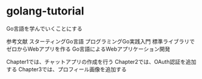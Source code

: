 # golang-tutorial

Go言語を学んでいくことにする

参考文献
スターティングGo言語
プログラミングGo実践入門 標準ライブラリでゼロからWebアプリを作る
Go言語によるWebアプリケーション開発

Chapter1では、チャットアプリの作成を行う
Chapter2では、OAuth認証を追加する
Chapter3では、プロフィール画像を追加する